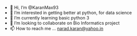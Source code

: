 - 👋 Hi, I’m @KaranMax93
- 👀 I’m interested in getting better at python, for data science 
- 🌱 I’m currently learning basic python 3
- 💞️ I’m looking to collaborate on Bio Informatics project
- 📫 How to reach me ... narad.karan@yahoo.in

<!---
KaranMax93/KaranMax93 is a ✨ special ✨ repository because its `README.md` (this file) appears on your GitHub profile.
You can click the Preview link to take a look at your changes.
--->
